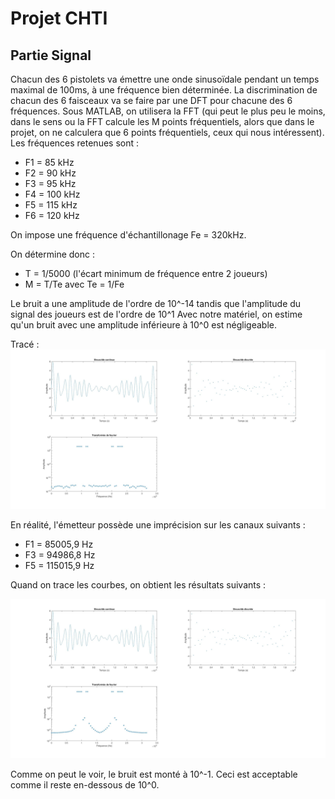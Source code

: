 # Projet CHTI
## Partie Signal

Chacun des 6 pistolets va émettre une onde sinusoïdale pendant un temps maximal de 100ms, à une fréquence bien déterminée. La discrimination de chacun des 6 faisceaux va se faire par une DFT pour chacune
des 6 fréquences. Sous MATLAB, on utilisera la FFT 
(qui peut le plus peu le moins, dans le sens ou la 
FFT calcule les M points fréquentiels, alors que dans le projet, on ne calculera que 6 points fréquentiels, ceux qui
nous intéressent).
Les fréquences retenues sont :
* F1 =  85 kHz
* F2 =  90 kHz
* F3 = 95 kHz
* F4 = 100 kHz
* F5 = 115 kHz
* F6 = 120 kHz

On impose une fréquence d'échantillonage Fe = 320kHz.

On détermine donc :
* T = 1/5000 (l'écart minimum de fréquence entre 2 joueurs)
* M = T/Te avec Te = 1/Fe 

Le bruit a une amplitude de l'ordre de 10^-14 tandis que l'amplitude du signal des joueurs est de l'ordre de 10^1
Avec notre matériel, on estime qu'un bruit avec une amplitude inférieure à 10^0 est négligeable.

Tracé : 
![Figure 1 : Tracé pour fréquences parfaites](/images/f_parfaites.jpg)

En réalité, l'émetteur possède une imprécision sur les canaux suivants :
* F1 =  85005,9 Hz
* F3 =  94986,8 Hz
* F5 =  115015,9 Hz

Quand on trace les courbes, on obtient les résultats suivants :

![Figure 1 : Tracé pour fréquences imparfaites](/images/f_imparfaites.jpg)

Comme on peut le voir, le bruit est monté à 10^-1. Ceci est acceptable comme il reste en-dessous de 10^0.



